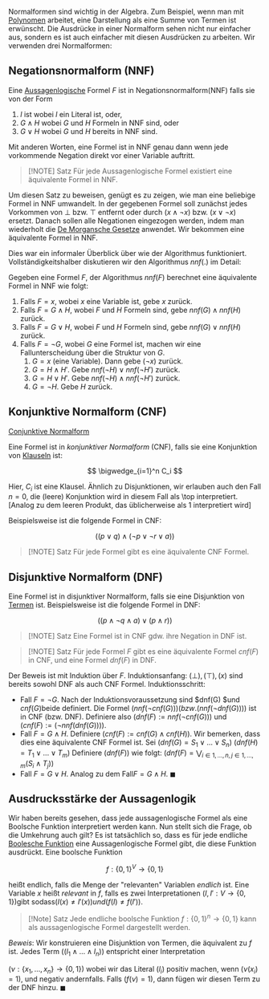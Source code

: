 Normalformen sind wichtig in der Algebra. Zum Beispiel, wenn man mit [Polynomen](Polynome.md) arbeitet, eine Darstellung als eine Summe von Termen ist erwünscht. Die Ausdrücke in einer Normalform sehen nicht nur einfacher aus, sondern es ist auch einfacher mit diesen Ausdrücken zu arbeiten. Wir verwenden drei Normalformen:

## Negationsnormalform (NNF)

Eine [Aussagenlogische](Aussagenlogik.md) Formel $F$ ist in Negationsnormalform(NNF) falls sie von der Form

1. $l$ ist wobei $l$ ein Literal ist, oder,
2. $G\land H$ wobei $G$ und $H$ Formeln in NNF sind, oder
3. $G\lor H$ wobei $G$ und $H$ bereits in NNF sind.

Mit anderen Worten, eine Formel ist in NNF genau dann wenn jede vorkommende Negation direkt vor einer Variable auftritt. 

>[!NOTE] Satz
> Für jede Aussagenlogische Formel existiert eine äquivalente Formel in NNF.

Um diesen Satz zu beweisen, genügt es zu zeigen, wie man eine beliebige Formel in NNF umwandelt. In der gegebenen Formel soll zunächst jedes Vorkommen von $\bot$ bzw. $\top$ entfernt oder durch $(x \land \lnot x)$ bzw. $(x \lor \lnot x)$ ersetzt. Danach sollen alle Negationen eingezogen werden, indem man wiederholt die [De Morgansche Gesetze](Axiome%20der%20Boolschen%20Algebra.md) anwendet. Wir bekommen eine äquivalente Formel in NNF.

Dies war ein informaler Überblick über wie der Algorithmus funktioniert. Vollständigkeitshalber diskutieren wir den Algorithmus $nnf(.)$ im Detail:

Gegeben eine Formel $F$, der Algorithmus $nnf(F)$ berechnet eine äquivalente Formel in NNF wie folgt:
1. Falls $F = x$, wobei $x$ eine Variable ist, gebe $x$ zurück.
2. Falls $F = G \land H$, wobei $F$ und $H$ Formeln sind, gebe $nnf(G) \land nnf(H)$ zurück.
3. Falls $F = G \lor H$, wobei $F$ und $H$ Formeln sind, gebe $nnf(G) \lor nnf(H)$ zurück.
4. Falls $F = \lnot G$, wobei $G$ eine Formel ist, machen wir eine Fallunterscheidung über die Struktur von $G$.
   1. $G = x$ (eine Variable). Dann gebe $(\lnot x)$ zurück.
   2. $G = H \land H'$. Gebe $nnf(\lnot H) \lor nnf(\lnot H')$ zurück.
   3. $G = H \lor H'$. Gebe $nnf(\lnot H) \land nnf(\lnot H')$ zurück.
   4. $G = \lnot H$. Gebe $H$ zurück.

## Konjunktive Normalform (CNF)
[Conjunktive Normalform](Conjunktive%20Normalform.md)


Eine Formel ist in _konjunktiver Normalform_ (CNF), falls sie eine Konjunktion von [Klauseln](Klausel.md) ist:

$$
\bigwedge_{i=1}^n C_i
$$

Hier, $C_i$ ist eine Klausel. Ähnlich zu Disjunktionen, wir erlauben auch den Fall
$n = 0$, die (leere) Konjunktion wird in diesem Fall als \top interpretiert.
\[Analog zu dem leeren Produkt, das üblicherweise als 1 interpretiert wird\]

Beispielsweise ist die folgende Formel in CNF:

$$((p \lor q) \land (\lnot p \lor \lnot r \lor a))$$

>[!NOTE] Satz
>Für jede Formel gibt es eine äquivalente CNF Formel.


## Disjunktive Normalform (DNF)

Eine Formel ist in disjunktiver Normalform, falls sie eine Disjunktion von [Termen](Term.md) ist.
Beispielsweise ist die folgende Formel in DNF:

$$((p \land \lnot q \land a) \lor (p \land r))$$


>[!NOTE] Satz
>Eine Formel ist in CNF gdw. ihre Negation in DNF ist.


>[!NOTE] Satz
> Für jede Formel $F$ gibt es eine äquivalente Formel $cnf(F)$ in CNF, und eine Formel $dnf(F)$ in DNF.

Der Beweis ist mit Induktion über $F$.
Induktionsanfang: $(\bot), (\top), (x)$ sind bereits sowohl DNF als auch CNF Formel.
Induktionsschritt:

  - Fall $F = \lnot G$. Nach der Induktionsvoraussetzung sind $dnf(G) $und $cnf(G)$beide definiert. Die Formel $(nnf(\lnot cnf(G))) (bzw. (nnf(\lnot dnf(G))))$ ist in CNF (bzw. DNF). Definiere also $(dnf(F) := nnf(\lnot cnf(G)))$ und $(cnf(F) := (\lnot nnf(dnf(G))))$.
  - Fall $F = G \land H$. Definiere $(cnf(F) := cnf(G) \land cnf(H))$. Wir bemerken, dass dies eine äquivalente CNF Formel ist. Sei $(dnf(G) = S_1 \lor ... \lor S_n)$ $(dnf(H) = T_1 \lor ... \lor T_m)$ Definiere $(dnf(F))$ wie folgt: $(dnf(F) = \bigvee_{i \in {1,...,n}, j \in {1,...,m}}(S_i \land T_j))$
  - Fall $F = G \lor H$. Analog zu dem Fall$F = G \land H$.
$\blacksquare$

## Ausdrucksstärke der Aussagenlogik

Wir haben bereits gesehen, dass jede aussagenlogische Formel als eine Boolsche Funktion interpretiert werden kann. Nun stellt sich die Frage, ob die Umkehrung auch gilt? Es ist tatsächlich so, dass es für jede endliche [Boolesche Funktion](Boolesche%20Funktion.md) eine Aussagenlogische Formel gibt, die diese Funktion ausdrückt.
Eine boolsche Funktion

$$
f: \{0,1\}^V \rightarrow \{0,1\}
$$

heißt endlich, falls die Menge der "relevanten" Variablen _endlich_ ist. Eine Variable $x$ heißt
_relevant_ in $f$, falls es zwei Interpretationen $(I,I': V \rightarrow \{0,1\})$gibt
sodass$(I(x) \neq I'(x)) und (f(I) \neq f(I'))$.

>[!Note] Satz
>Jede endliche boolsche Funktion $f: \{0,1\}^n \rightarrow \{0,1\}$ kann als aussagenlogische Formel dargestellt werden.

_Beweis_: Wir konstruieren eine Disjunktion von Termen, die äquivalent zu $f$ ist.
Jedes Term $((l_1 \land ... \land l_n))$ entspricht einer Interpretation

$(\nu: \{x_1,...,x_n\} \rightarrow \{0,1\})$
wobei wir das Literal $(l_i)$ positiv machen, wenn $(\nu(x_i) = 1)$, und negativ andernfalls.
Falls $(f(\nu) = 1)$, dann fügen wir diesen Term zu der DNF hinzu.
$\blacksquare$
